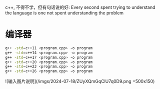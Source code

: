 c++, 不得不学，但有句话说的好: Every second spent trying to understand the language is one not spent understanding the problem

# 编译器

```bash
g++ -std=c++11 <program.cpp> -o program
g++ -std=c++14 <program.cpp> -o program 
g++ -std=c++17 <program.cpp> -o program 
g++ -std=c++20 <program.cpp> -o program 
g++ -std=c++23 <program.cpp> -o program 
g++ -std=c++26 <program.cpp> -o program
```

![输入图片说明](/imgs/2024-07-18/ZUyXQmGqClU7q0D9.png =500x150)


<!--stackedit_data:
eyJoaXN0b3J5IjpbLTg2NjIzMzYxMyw0NTY5MTkxODcsMTQ3ND
AyNjAyN119
-->